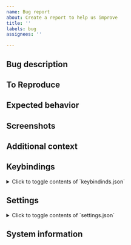 ```yaml
---
name: Bug report
about: Create a report to help us improve
title: ''
labels: bug
assignees: ''

---
```


## Bug description

<!-- A clear and concise description of what the bug is. -->

## To Reproduce

<!--
Steps to reproduce the behavior. Something like:
1. Go to '...'
2. Click on '....'
3. Scroll down to '....'
4. See error
-->

## Expected behavior

<!-- A clear and concise description of what you expected to happen. -->

## Screenshots

<!-- If applicable, add screenshots to help explain your problem. -->

## Additional context

<!-- 
Add any other context about the problem here.
e.g. Check the developer console for any unexpected errors. Paste the console output if you are unsure.
The developer console can be found via Help > Toggle Developer Tools
-->

## Keybindings

<!--
Press `Ctrl+Shift+p` and run the action "Preferences: Open Keyboard Shortcuts (JSON)".
-->

<details><summary>Click to toggle contents of `keybindinds.json`</summary>
<p>
  
```jsonc
// Copy paste the content of your keybindings.json file here.
```

</p>
</details>

## Settings

<!--
Press `Ctrl+Shift+p` and run the action "Preferences: Open Settings (JSON)".
-->
<details><summary>Click to toggle contents of `settings.json`</summary>
<p>

```jsonc
// Copy paste the content of your settings.json file here.
```

</p>
</details>

## System information

<!--
- Press `Ctrl+Shift+p` and run the action "Help: Report Performance Issue".
- Click "show" in "Include my system information" and "Include my enabled extensions".
- Take a screenshot and copy paste it here.
-->
